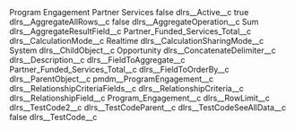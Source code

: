 <?xml version="1.0" encoding="UTF-8"?>
<CustomMetadata xmlns="http://soap.sforce.com/2006/04/metadata" xmlns:xsi="http://www.w3.org/2001/XMLSchema-instance" xmlns:xsd="http://www.w3.org/2001/XMLSchema">
    <label>Program Engagement Partner Services</label>
    <protected>false</protected>
    <values>
        <field>dlrs__Active__c</field>
        <value xsi:type="xsd:boolean">true</value>
    </values>
    <values>
        <field>dlrs__AggregateAllRows__c</field>
        <value xsi:type="xsd:boolean">false</value>
    </values>
    <values>
        <field>dlrs__AggregateOperation__c</field>
        <value xsi:type="xsd:string">Sum</value>
    </values>
    <values>
        <field>dlrs__AggregateResultField__c</field>
        <value xsi:type="xsd:string">Partner_Funded_Services_Total__c</value>
    </values>
    <values>
        <field>dlrs__CalculationMode__c</field>
        <value xsi:type="xsd:string">Realtime</value>
    </values>
    <values>
        <field>dlrs__CalculationSharingMode__c</field>
        <value xsi:type="xsd:string">System</value>
    </values>
    <values>
        <field>dlrs__ChildObject__c</field>
        <value xsi:type="xsd:string">Opportunity</value>
    </values>
    <values>
        <field>dlrs__ConcatenateDelimiter__c</field>
        <value xsi:nil="true"/>
    </values>
    <values>
        <field>dlrs__Description__c</field>
        <value xsi:nil="true"/>
    </values>
    <values>
        <field>dlrs__FieldToAggregate__c</field>
        <value xsi:type="xsd:string">Partner_Funded_Services_Total__c</value>
    </values>
    <values>
        <field>dlrs__FieldToOrderBy__c</field>
        <value xsi:nil="true"/>
    </values>
    <values>
        <field>dlrs__ParentObject__c</field>
        <value xsi:type="xsd:string">pmdm__ProgramEngagement__c</value>
    </values>
    <values>
        <field>dlrs__RelationshipCriteriaFields__c</field>
        <value xsi:nil="true"/>
    </values>
    <values>
        <field>dlrs__RelationshipCriteria__c</field>
        <value xsi:nil="true"/>
    </values>
    <values>
        <field>dlrs__RelationshipField__c</field>
        <value xsi:type="xsd:string">Program_Engagement__c</value>
    </values>
    <values>
        <field>dlrs__RowLimit__c</field>
        <value xsi:nil="true"/>
    </values>
    <values>
        <field>dlrs__TestCode2__c</field>
        <value xsi:nil="true"/>
    </values>
    <values>
        <field>dlrs__TestCodeParent__c</field>
        <value xsi:nil="true"/>
    </values>
    <values>
        <field>dlrs__TestCodeSeeAllData__c</field>
        <value xsi:type="xsd:boolean">false</value>
    </values>
    <values>
        <field>dlrs__TestCode__c</field>
        <value xsi:nil="true"/>
    </values>
</CustomMetadata>
